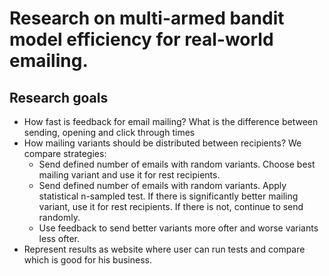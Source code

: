 # Research on multi-armed bandit model efficiency for real-world emailing.
## Research goals
* How fast is feedback for email mailing?
  What is the difference between sending, opening and click through times
* How mailing variants should be distributed between recipients?
  We compare strategies:
  - Send defined number of emails with random variants.
    Choose best mailing variant and use it for rest recipients.
  - Send defined number of emails with random variants.
    Apply statistical n-sampled test.
    If there is significantly better mailing variant, use it for rest recipients.
    If there is not, continue to send randomly.
  - Use feedback to send better variants more ofter and worse variants less ofter. 
* Represent results as website where user can run tests and compare which is good for his business.

